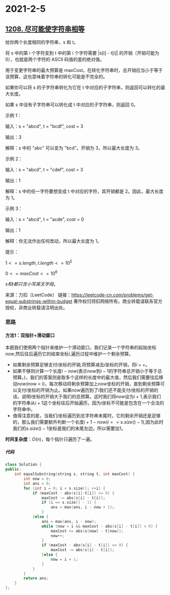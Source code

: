 # 2021-2-5

## [1208. 尽可能使字符串相等](https://leetcode-cn.com/problems/get-equal-substrings-within-budget/)

给你两个长度相同的字符串，s 和 t。

将 s 中的第 i 个字符变到 t 中的第 i 个字符需要 |s[i] - t[i]| 的开销（开销可能为 0），也就是两个字符的 ASCII 码值的差的绝对值。

用于变更字符串的最大预算是 maxCost。在转化字符串时，总开销应当小于等于该预算，这也意味着字符串的转化可能是不完全的。

如果你可以将 s 的子字符串转化为它在 t 中对应的子字符串，则返回可以转化的最大长度。

如果 s 中没有子字符串可以转化成 t 中对应的子字符串，则返回 0。

 

示例 1：

输入：s = "abcd", t = "bcdf", cost = 3

输出：3

解释：s 中的 "abc" 可以变为 "bcd"。开销为 3，所以最大长度为 3。

示例 2：

输入：s = "abcd", t = "cdef", cost = 3

输出：1

解释：s 中的任一字符要想变成 t 中对应的字符，其开销都是 2。因此，最大长度为 1。

示例 3：

输入：s = "abcd", t = "acde", cost = 0

输出：1

解释：你无法作出任何改动，所以最大长度为 1。

提示：


$1 <= s.length, t.length <= 10^5$

$0 <= maxCost <= 10^6$

$s和t都只含小写英文字母。$

来源：力扣（LeetCode）
链接：https://leetcode-cn.com/problems/get-equal-substrings-within-budget
著作权归领扣网络所有。商业转载请联系官方授权，非商业转载请注明出处。



### 思路

#### 方法1：双指针+滑动窗口

本题我们使用两个指针来维护一个滑动窗口，我们记录一个字符串的起始坐标$now$,然后往后遍历它的结束坐标$i$,遍历过程中维护一个剩余预算。

- 如果剩余预算足够支付$i$坐标的开销,将预算减去$i$坐标的开销，将$i++$。
- 如果不够则计算一个长度$i-now$(表示$now$到$i-1$的字符串总开销小于等于总预算。)，我们的答案则是取多个这样的长度中的最大值，然后我们需要往后移动$now$(now < i)，每次移动将剩余预算加上$now$坐标的开销，直到剩余预算可以支付$i$坐标的开销为止。如果$now$遍历到了$i$我们还不能支付$i$坐标的开销的话，说明$i$坐标的开销大于我们的总预算。这时我们将$now$设为$i+1$,表示我们的字符串从$i+1$这个坐标往后开始遍历，因为$i$坐标不可能是包含在一个合法的字符串中。
- 值得注意的是，当我们$i$坐标遍历到总字符串末尾时，它的剩余开销还是足够的，那么我们需要额外判断一个长度$i+1-now(i==s.size()-1)$,因为此时我们的$s.size()-1$坐标是我们的末尾左边，所以需要加1。



**时间复杂度**：$O(n)$，每个指针只遍历了一遍。



##### **代码**

```cpp
class Solution {
public:
    int equalSubstring(string s, string t, int maxCost) {
        int now = 0;
        int ans = 0;
        for (int i = 0; i < s.size(); ++i) {
            if (maxCost - abs(s[i]-t[i]) >= 0) {
                maxCost -= abs(s[i] - t[i]);
                if (i == s.size() - 1) {
                    ans = max(ans, i - now + 1);
                }
            }else {
                ans = max(ans, i - now);
                while (now < i && maxCost - abs(s[i] - t[i]) < 0) {
                    maxCost += abs(s[now] - t[now]);
                    now++;
                }
                if (maxCost - abs(s[i] - t[i]) >= 0) {
                    maxCost -= abs(s[i] - t[i]);
                }else {
                    now = i + 1;
                }
            }
        }
        return ans;
    }
};
```

